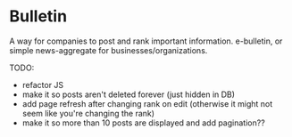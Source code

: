 Bulletin
========

A way for companies to post and rank important information. e-bulletin, or simple news-aggregate for businesses/organizations.

TODO:
* refactor JS
* make it so posts aren't deleted forever (just hidden in DB)
* add page refresh after changing rank on edit (otherwise it might not seem like you're changing the rank)
* make it so more than 10 posts are displayed and add pagination??
